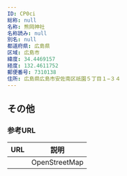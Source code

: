 ```yaml
---
ID: CP0ci
総称: null
名称: 熊岡神社
名称読み: null
別名: null
都道府県: 広島県
区域: 広島市
緯度: 34.4469157
経度: 132.4611752
郵便番号: 7310138
住所: 広島県広島市安佐南区祇園５丁目１−３４
---
```


## その他

### 参考URL

| URL | 説明          |
| --- | ------------- |
|     | OpenStreetMap |
